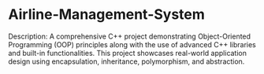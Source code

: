 # Airline-Management-System
Description: A comprehensive C++ project demonstrating Object-Oriented Programming (OOP) principles along with the use of advanced C++ libraries and built-in functionalities. This project showcases real-world application design using encapsulation, inheritance, polymorphism, and abstraction. 
